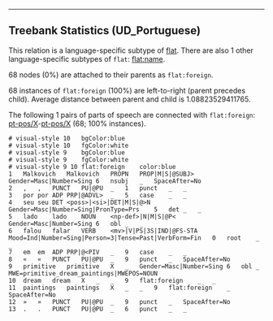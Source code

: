 

--------------------------------------------------------------------------------

## Treebank Statistics (UD_Portuguese)

This relation is a language-specific subtype of [flat]().
There are also 1 other language-specific subtypes of `flat`: [flat:name]().

68 nodes (0%) are attached to their parents as `flat:foreign`.

68 instances of `flat:foreign` (100%) are left-to-right (parent precedes child).
Average distance between parent and child is 1.08823529411765.

The following 1 pairs of parts of speech are connected with `flat:foreign`: [pt-pos/X]()-[pt-pos/X]() (68; 100% instances).


~~~ conllu
# visual-style 10	bgColor:blue
# visual-style 10	fgColor:white
# visual-style 9	bgColor:blue
# visual-style 9	fgColor:white
# visual-style 9 10 flat:foreign	color:blue
1	Malkovich	Malkovich	PROPN	PROP|M|S|@SUBJ>	Gender=Masc|Number=Sing	6	nsubj	_	SpaceAfter=No
2	,	,	PUNCT	PU|@PU	_	1	punct	_	_
3	por	por	ADP	PRP|@ADVL>	_	5	case	_	_
4	seu	seu	DET	<poss>|<si>|DET|M|S|@>N	Gender=Masc|Number=Sing|PronType=Prs	5	det	_	_
5	lado	lado	NOUN	<np-def>|N|M|S|@P<	Gender=Masc|Number=Sing	6	obl	_	_
6	falou	falar	VERB	<mv>|V|PS|3S|IND|@FS-STA	Mood=Ind|Number=Sing|Person=3|Tense=Past|VerbForm=Fin	0	root	_	_
7	em	em	ADP	PRP|@<PIV	_	9	case	_	_
8	«	«	PUNCT	PU|@PU	_	9	punct	_	SpaceAfter=No
9	primitive	primitive	X	_	Gender=Masc|Number=Sing	6	obl	_	MWE=primitive_dream_paintings|MWEPOS=NOUN
10	dream	dream	X	_	_	9	flat:foreign	_	_
11	paintings	paintings	X	_	_	9	flat:foreign	_	SpaceAfter=No
12	»	»	PUNCT	PU|@PU	_	9	punct	_	SpaceAfter=No
13	.	.	PUNCT	PU|@PU	_	6	punct	_	_

~~~



